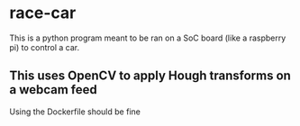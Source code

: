 # race-car

This is a python program meant to be ran on a SoC board (like a raspberry pi) to control a car.

## This uses OpenCV to apply Hough transforms on a webcam feed
Using the Dockerfile should be fine